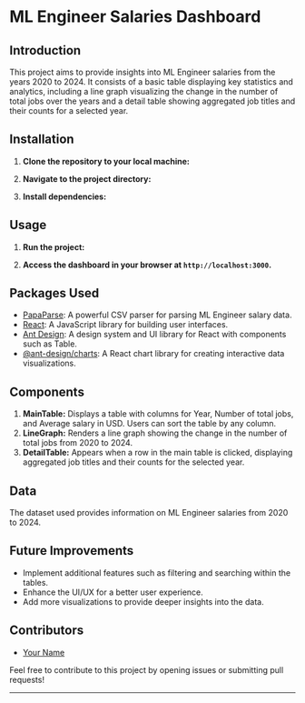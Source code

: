 # ML Engineer Salaries Dashboard

## Introduction
This project aims to provide insights into ML Engineer salaries from the years 2020 to 2024. It consists of a basic table displaying key statistics and analytics, including a line graph visualizing the change in the number of total jobs over the years and a detail table showing aggregated job titles and their counts for a selected year.

## Installation
1. **Clone the repository to your local machine:**

2. **Navigate to the project directory:**

3. **Install dependencies:**

## Usage
1. **Run the project:**

2. **Access the dashboard in your browser at `http://localhost:3000`.**

## Packages Used
- [PapaParse](https://www.npmjs.com/package/papaparse): A powerful CSV parser for parsing ML Engineer salary data.
- [React](https://reactjs.org/): A JavaScript library for building user interfaces.
- [Ant Design](https://ant.design/): A design system and UI library for React with components such as Table.
- [@ant-design/charts](https://charts.ant.design/): A React chart library for creating interactive data visualizations.

## Components
1. **MainTable:** Displays a table with columns for Year, Number of total jobs, and Average salary in USD. Users can sort the table by any column.
2. **LineGraph:** Renders a line graph showing the change in the number of total jobs from 2020 to 2024.
3. **DetailTable:** Appears when a row in the main table is clicked, displaying aggregated job titles and their counts for the selected year.

## Data
The dataset used provides information on ML Engineer salaries from 2020 to 2024.

## Future Improvements
- Implement additional features such as filtering and searching within the tables.
- Enhance the UI/UX for a better user experience.
- Add more visualizations to provide deeper insights into the data.

## Contributors
- [Your Name](https://github.com/your_username)

Feel free to contribute to this project by opening issues or submitting pull requests!

---

